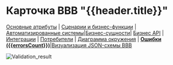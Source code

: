 # Карточка BBB "{{header.title}}"

[Основные атрибуты](/entities/automated_capability/automated_capability_card?id={{id}}) | [Сценарии и бизнес-функции](/entities/automated_capability/automated_capability_card_page_functions?id={{id}}) |[Автоматизированные системы](/entities/automated_capability/automated_capability_card_page_systems?id={{id}})|[Бизнес-сущности](/entities/automated_capability/automated_capability_card_page_business_entities?id={{id}})| [Бизнес API](/entities/automated_capability/automated_capability_card_page_interfaces?id={{id}}) | [Интеграции](/entities/automated_capability/automated_capability_card_page_integrations?id={{id}}) | [Потребители](/entities/automated_capability/automated_capability_card_page_consumers?id={{id}}) | [Диаграмма окружения](/entities/automated_capability/automated_capability_card_page_environment_diagram?id={{id}}) | **[Ошибки ({{errorsCount}})](/entities/automated_capability/automated_capability_card_page_errors?id={{id}})**|[Визуализация JSON-схемы BBB](/entities/automated_capability/automated_capability_card_page_bbb_pasport?id={{id}})

![Validation_result](@entity/automated_capability/validator_result_table?id={{id}})